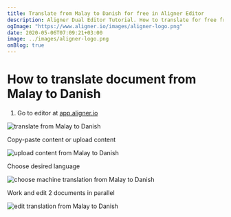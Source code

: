```yaml
---
title: Translate from Malay to Danish for free in Aligner Editor
description: Aligner Dual Editor Tutorial. How to translate for free from Malay to Danish. Aligner is multilingual document management platform. 
ogImage: "https://www.aligner.io/images/aligner-logo.png"
date: 2020-05-06T07:09:21+03:00
image: ../images/aligner-logo.png
onBlog: true
---
```


# How to translate document from Malay to Danish

1. Go to editor at [app.aligner.io](https://app.aligner.io "Aligner App web page")

![translate from Malay to Danish](../aligner-blank-editor.png "translate from Malay to Danish")

Copy-paste content or upload content

![upload content from Malay to Danish](../aligner-uploaded-document.png "upload content from Malay to Danish")

Choose desired language

![choose machine translation from Malay to Danish](../aligner-language-dropdown.png "choose machine translation from Malay to Danish")

Work and edit 2 documents in parallel

![edit translation from Malay to Danish](../aligner-double-sitded-editor.png "edit translation from Malay to Danish")

